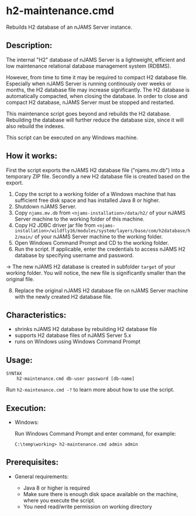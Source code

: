 # h2-maintenance.cmd
Rebuilds H2 database of an nJAMS Server instance.

## Description:

The internal "H2" database of nJAMS Server is a lightweight, efficient and low maintenance relational database management system (RDBMS).

However, from time to time it may be required to compact H2 database file. Especially when nJAMS Server is running continously over weeks or months, the H2 database file may increase significantly. The H2 database is automatically compacted, when closing the database. In order to close and compact H2 database, nJAMS Server must be stopped and restarted.

This maintenance script goes beyond and rebuilds the H2 database. Rebuilding the database will further reduce the database size, since it will also rebuild the indexes.

This script can be executed on any Windows machine.

## How it works:

First the script exports the nJAMS H2 database file ("njams.mv.db") into a temporary ZIP file. Secondly a new H2 database file is created based on the export.

  1. Copy the script to a working folder of a Windows machine that has sufficient free disk space and has installed Java 8 or higher.
  2. Shutdown nJAMS Server.
  3. Copy `njams.mv.db` from `<njams-installation>/data/h2/` of your nJAMS Server machine to the working folder of this machine.
  4. Copy H2 JDBC driver jar file from `<njams-installation>/wildfly16/modules/system/layers/base/com/h2database/h2/main/` of your nJAMS Server machine to the working folder.
  5. Open Windows Command Prompt and CD to the working folder.
  6. Run the script. If applicable, enter the credentials to access nJAMS H2 database by specifying username and password.

  -> The new nJAMS H2 database is created in subfolder `target` of your working folder. You will notice, the new file is significantly smaller than the original file.
  
  8. Replace the original nJAMS H2 database file on nJAMS Server machine with the newly created H2 database file.

## Characteristics:

* shrinks nJAMS H2 database by rebuilding H2 database file
* supports H2 database files of nJAMS Server 5.x
* runs on Windows using Windows Command Prompt

## Usage:

```
SYNTAX
    h2-maintenance.cmd db-user password [db-name]
```

Run `h2-maintenance.cmd -?` to learn more about how to use the script. 

## Execution:

* Windows:

  Run Windows Command Prompt and enter command, for example:

  ```
  C:\temp\working> h2-maintenance.cmd admin admin
  ```

## Prerequisites:

* General requirements:

  - Java 8 or higher is required
  - Make sure there is enough disk space available on the machine, where you execute the script. 
  - You need read/write permission on working directory
